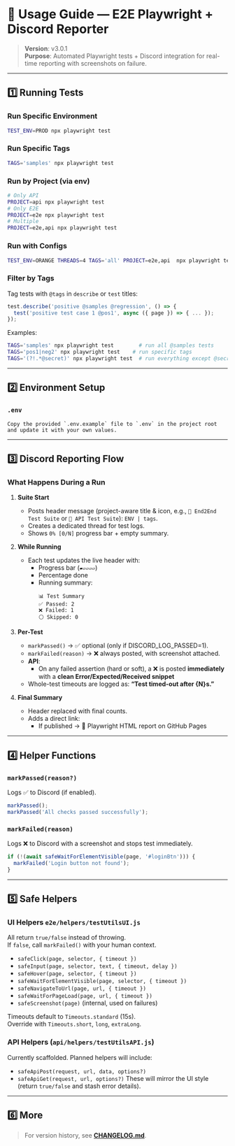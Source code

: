 # 📘 Usage Guide — E2E Playwright + Discord Reporter

> **Version**: v3.0.1  
> **Purpose**: Automated Playwright tests + Discord integration for real-time reporting with screenshots on failure.

---

## 1️⃣ Running Tests

### Run Specific Environment

```bash
TEST_ENV=PROD npx playwright test
```

### Run Specific Tags

```bash
TAGS='samples' npx playwright test
```

### Run by Project (via env)
```bash
# Only API
PROJECT=api npx playwright test
# Only E2E
PROJECT=e2e npx playwright test
# Multiple
PROJECT=e2e,api npx playwright test
```

### Run with Configs
```bash
TEST_ENV=ORANGE THREADS=4 TAGS='all' PROJECT=e2e,api  npx playwright test
```
### Filter by Tags

Tag tests with `@tags` in `describe` or `test` titles:

```js
test.describe('positive @samples @regression', () => {
  test('positive test case 1 @pos1', async ({ page }) => { ... });
});
```

Examples:

```bash
TAGS='samples' npx playwright test        # run all @samples tests
TAGS='pos1|neg2' npx playwright test    # run specific tags
TAGS='(?!.*@secret)' npx playwright test  # run everything except @secret
```

---

## 2️⃣ Environment Setup

### `.env`

```env
Copy the provided `.env.example` file to `.env` in the project root and update it with your own values.  
```

---

## 3️⃣ Discord Reporting Flow

### What Happens During a Run

1. **Suite Start**
   - Posts header message (project-aware title & icon, e.g., `🧭 End2End Test Suite` or `🔌 API Test Suite`): `ENV | tags`.
   - Creates a dedicated thread for test logs.
   - Shows `0% [0/N]` progress bar + empty summary.

2. **While Running**
   - Each test updates the live header with:
     - Progress bar (`▰▱▱▱▱`)
     - Percentage done
     - Running summary:
       ```
       📊 Test Summary
       ✅ Passed: 2
       ❌ Failed: 1
       ⚪ Skipped: 0
       ```

3. **Per-Test**
   - `markPassed()` → ✅ optional (only if DISCORD_LOG_PASSED=1).
   - `markFailed(reason)` → ❌ always posted, with screenshot attached.
   - **API**:
     - On any failed assertion (hard or soft), a ❌ is posted **immediately** with a **clean Error/Expected/Received snippet**
   - Whole-test timeouts are logged as: **“Test timed-out after {N}s.”**

4. **Final Summary**
   - Header replaced with final counts.
   - Adds a direct link:
     - If published → 🔗 Playwright HTML report on GitHub Pages

---

## 4️⃣ Helper Functions

### `markPassed(reason?)`

Logs ✅ to Discord (if enabled).

```js
markPassed();
markPassed('All checks passed successfully');
```

### `markFailed(reason)`

Logs ❌ to Discord with a screenshot and stops test immediately.

```js
if (!(await safeWaitForElementVisible(page, '#loginBtn'))) {
  markFailed('Login button not found');
}
```

---

## 5️⃣ Safe Helpers

### UI Helpers `e2e/helpers/testUtilsUI.js`
All return `true/false` instead of throwing.  
If `false`, call `markFailed()` with your human context.

- `safeClick(page, selector, { timeout })`
- `safeInput(page, selector, text, { timeout, delay })`
- `safeHover(page, selector, { timeout })`
- `safeWaitForElementVisible(page, selector, { timeout })`
- `safeNavigateToUrl(page, url, { timeout })`
- `safeWaitForPageLoad(page, url, { timeout })`
- `safeScreenshot(page)` (internal, used on failures)

Timeouts default to `Timeouts.standard` (15s).  
Override with `Timeouts.short`, `long`, `extraLong`.

### API Helpers (`api/helpers/testUtilsAPI.js`)
Currently scaffolded. Planned helpers will include:
- `safeApiPost(request, url, data, options?)`
- `safeApiGet(request, url, options?)`
These will mirror the UI style (return `true/false` and stash error details).
---

## 6️⃣ More

> For version history, see **[CHANGELOG.md](./CHANGELOG.md)**.
